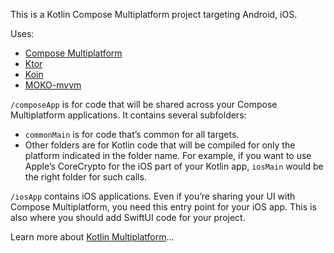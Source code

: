 This is a Kotlin Compose Multiplatform project targeting Android, iOS.

Uses:
* [Compose Multiplatform](https://github.com/JetBrains/compose-multiplatform)
* [Ktor](https://ktor.io/docs/getting-started-ktor-client-multiplatform-mobile.html)
* [Koin](https://github.com/InsertKoinIO/koin)
* [MOKO-mvvm](https://github.com/icerockdev/moko-mvvm)

`/composeApp` is for code that will be shared across your Compose Multiplatform applications.
  It contains several subfolders:
  - `commonMain` is for code that’s common for all targets.
  - Other folders are for Kotlin code that will be compiled for only the platform indicated in the folder name.
    For example, if you want to use Apple’s CoreCrypto for the iOS part of your Kotlin app,
    `iosMain` would be the right folder for such calls.

`/iosApp` contains iOS applications. Even if you’re sharing your UI with Compose Multiplatform, 
  you need this entry point for your iOS app. This is also where you should add SwiftUI code for your project.


Learn more about [Kotlin Multiplatform](https://www.jetbrains.com/help/kotlin-multiplatform-dev/get-started.html)…
